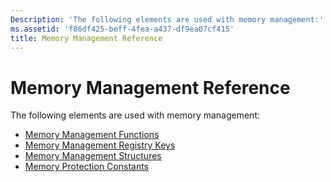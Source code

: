 ```yaml
---
Description: 'The following elements are used with memory management:'
ms.assetid: 'f86df425-beff-4fea-a437-df9ea07cf415'
title: Memory Management Reference
---
```


# Memory Management Reference

The following elements are used with memory management:

-   [Memory Management Functions](memory-management-functions.md)
-   [Memory Management Registry Keys](memory-management-registry-keys.md)
-   [Memory Management Structures](memory-management-structures.md)
-   [Memory Protection Constants](memory-protection-constants.md)

 

 



